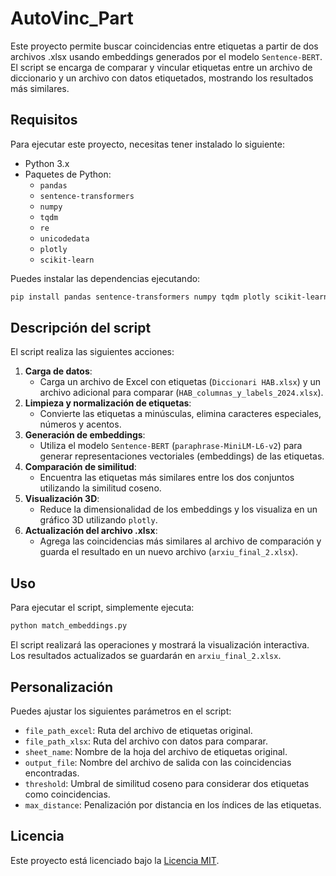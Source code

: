 # AutoVinc_Part
Este proyecto permite buscar coincidencias entre etiquetas a partir de dos archivos .xlsx usando embeddings generados por el modelo `Sentence-BERT`. El script se encarga de comparar y vincular etiquetas entre un archivo de diccionario y un archivo con datos etiquetados, mostrando los resultados más similares.

## Requisitos

Para ejecutar este proyecto, necesitas tener instalado lo siguiente:

- Python 3.x
- Paquetes de Python:
  - `pandas`
  - `sentence-transformers`
  - `numpy`
  - `tqdm`
  - `re`
  - `unicodedata`
  - `plotly`
  - `scikit-learn`

Puedes instalar las dependencias ejecutando:
```bash
pip install pandas sentence-transformers numpy tqdm plotly scikit-learn
```

## Descripción del script

El script realiza las siguientes acciones:

1. **Carga de datos**: 
   - Carga un archivo de Excel con etiquetas (`Diccionari HAB.xlsx`) y un archivo adicional para comparar (`HAB_columnas_y_labels_2024.xlsx`).
2. **Limpieza y normalización de etiquetas**:
   - Convierte las etiquetas a minúsculas, elimina caracteres especiales, números y acentos.
3. **Generación de embeddings**:
   - Utiliza el modelo `Sentence-BERT` (`paraphrase-MiniLM-L6-v2`) para generar representaciones vectoriales (embeddings) de las etiquetas.
4. **Comparación de similitud**:
   - Encuentra las etiquetas más similares entre los dos conjuntos utilizando la similitud coseno.
5. **Visualización 3D**:
   - Reduce la dimensionalidad de los embeddings y los visualiza en un gráfico 3D utilizando `plotly`.
6. **Actualización del archivo .xlsx**:
   - Agrega las coincidencias más similares al archivo de comparación y guarda el resultado en un nuevo archivo (`arxiu_final_2.xlsx`).

## Uso

Para ejecutar el script, simplemente ejecuta:

```bash
python match_embeddings.py
```

El script realizará las operaciones y mostrará la visualización interactiva. Los resultados actualizados se guardarán en `arxiu_final_2.xlsx`.

## Personalización

Puedes ajustar los siguientes parámetros en el script:

- `file_path_excel`: Ruta del archivo de etiquetas original.
- `file_path_xlsx`: Ruta del archivo con datos para comparar.
- `sheet_name`: Nombre de la hoja del archivo de etiquetas original.
- `output_file`: Nombre del archivo de salida con las coincidencias encontradas.
- `threshold`: Umbral de similitud coseno para considerar dos etiquetas como coincidencias.
- `max_distance`: Penalización por distancia en los índices de las etiquetas.

## Licencia

Este proyecto está licenciado bajo la [Licencia MIT](LICENSE).
